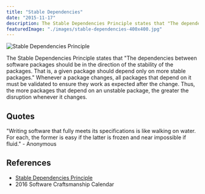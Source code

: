 ```yaml
---
title: "Stable Dependencies"
date: "2015-11-17"
description: The Stable Dependencies Principle states that "The dependencies between software packages should be in the direction of the stability of the packages. That is, a given package should depend only on more stable packages."
featuredImage: "./images/stable-dependencies-400x400.jpg"
---
```


![Stable Dependencies Principle](images/stable-dependencies-400x400.png)

The Stable Dependencies Principle states that "The dependencies between software packages should be in the direction of the stability of the packages. That is, a given package should depend only on more stable packages." Whenever a package changes, all packages that depend on it must be validated to ensure they work as expected after the change. Thus, the more packages that depend on an unstable package, the greater the disruption whenever it changes.

## Quotes

"Writing software that fully meets its specifications is like walking on water. For each, the former is easy if the latter is frozen and near impossible if fluid." - Anonymous

## References

- [Stable Dependencies Principle](https://wiki.c2.com/?StableDependenciesPrinciple)
- 2016 Software Craftsmanship Calendar

